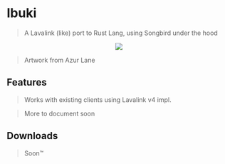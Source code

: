 # Ibuki

> A Lavalink (like) port to Rust Lang, using Songbird under the hood

<p align="center">
    <img src="https://azurlane.netojuu.com/images/thumb/2/2d/IbukiCasual.png/587px-IbukiCasual.png"> 
</p>

> Artwork from Azur Lane

## Features

> Works with existing clients using Lavalink v4 impl.

> More to document soon

## Downloads

> Soon™️